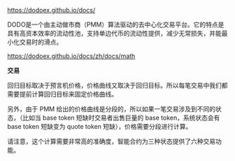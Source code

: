 https://dodoex.github.io/docs/

DODO是一个由主动做市商（PMM）算法驱动的去中心化交易平台。它的特点是具有高资本效率的流动性池，支持单边代币的流动性提供，减少无常损失，并能最小化交易时的滑点。

https://dodoex.github.io/docs/zh/docs/math

**交易**

回归目标取决于预言机价格，价格曲线又取决于回归目标。所以每笔交易中我们都需要提前计算回归目标来固定价格曲线。

另外，由于 PMM 给出的价格曲线是分段的，所以如果一笔交易涉及到不同的状态，（比如当 base token 短缺时交易者出售巨量的 base token，系统状态会有 base token 短缺变为 quote token 短缺），价格需要分段进行计算。

请注意，这个计算需要非常高的准确度，智能合约为三种状态提供了六种交易功能。

